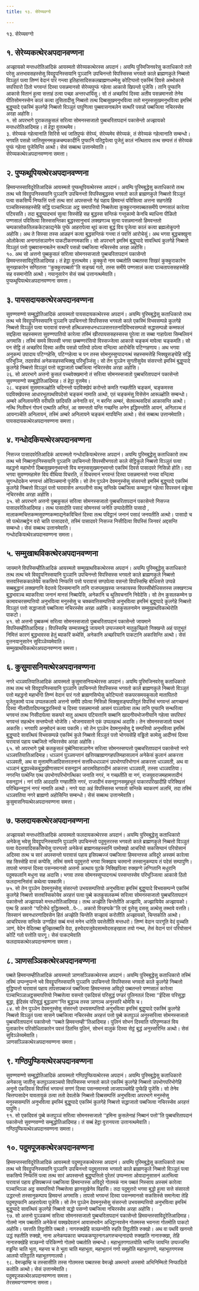```yaml
---
title: १३. सेरेय्यवग्गो

---
```

१३. सेरेय्यवग्गो  


## १. सेरेय्यकत्थेरअपदानवण्णना

अज्झायको मन्तधरोतिआदिकं आयस्मतो सेरेय्यकत्थेरस्स अपदानं। अयम्पि पुरिमजिनवरेसु कताधिकारो ततो परेसु अत्तभावसहस्सेसु विवट्टूपनिस्सयानि पुञ्ञानि उपचिनन्तो विपस्सिस्स भगवतो काले ब्राह्मणकुले निब्बत्तो विञ्ञुतं पत्वा तिण्णं वेदानं पारं गन्त्वा इतिहासादिसकलब्राह्मणधम्मेसु कोटिप्पत्तो एकस्मिं दिवसे अब्भोकासे सपरिवारो ठितो भगवन्तं दिस्वा पसन्नमानसो सेरेय्यपुप्फं गहेत्वा आकासे खिपन्तो पूजेसि। तानि पुप्फानि आकासे वितानं हुत्वा सत्ताहं ठत्वा पच्छा अन्तरधायिंसु। सो तं अच्छरियं दिस्वा अतीव पसन्नमानसो तेनेव पीतिसोमनस्सेन कालं कत्वा तुसितादीसु निब्बत्तो तत्थ दिब्बसुखमनुभवित्वा ततो मनुस्ससुखमनुभवित्वा इमस्मिं बुद्धुप्पादे एकस्मिं कुलगेहे निब्बत्तो विञ्ञुतं पापुणित्वा पुब्बवासनाबलेन सत्थरि पसन्नो पब्बजित्वा नचिरस्सेव अरहा अहोसि।  
१. सो अपरभागे पुराकतकुसलं सरित्वा सोमनस्सजातो पुब्बचरितापदानं पकासेन्तो अज्झायको मन्तधरोतिआदिमाह। तं हेट्ठा वुत्तत्थमेव।  
३. सेरेय्यकं गहेत्वानाति सिरिसे भवं जातिपुप्फं सेरेय्यं, सेरेय्यमेव सेरेय्यकं, तं सेरेय्यकं गहेत्वानाति सम्बन्धो। भगवति पसन्नो जातिसुमनमकुळचम्पकादीनि पुप्फानि पतिट्ठपेत्वा पूजेतुं कालं नत्थिताय तत्थ सम्पत्तं तं सेरेय्यकं पुप्फं गहेत्वा पूजेसिन्ति अत्थो। सेसं सब्बत्थ उत्तानमेवाति।  
सेरेय्यकत्थेरअपदानवण्णना समत्ता।  


## २. पुप्फथूपियत्थेरअपदानवण्णना

हिमवन्तस्साविदूरेतिआदिकं आयस्मतो पुप्फथूपियत्थेरस्स अपदानं। अयम्पि पुरिमबुद्धेसु कताधिकारो तत्थ तत्थ भवे विवट्टूपनिस्सयानि पुञ्ञानि उपचिनन्तो विपस्सिबुद्धस्स भगवतो काले ब्राह्मणकुले निब्बत्तो विञ्ञुतं पत्वा सकसिप्पे निप्फत्तिं पत्तो तत्थ सारं अपस्सन्तो गेहं पहाय हिमवन्तं पविसित्वा अत्तना सहगतेहि पञ्चसिस्ससहस्सेहि सद्धिं पञ्चाभिञ्ञा अट्ठ समापत्तियो निब्बत्तेत्वा कुक्कुरनामपब्बतसमीपे पण्णसालं कारेत्वा पटिवसति। तदा बुद्धुप्पादभावं सुत्वा सिस्सेहि सह बुद्धस्स सन्तिकं गन्तुकामो केनचि ब्याधिना पीळितो पण्णसालं पविसित्वा सिस्ससन्तिका बुद्धस्सानुभावं लक्खणञ्च सुत्वा पसन्नमानसो हिमवन्ततो चम्पकासोकतिलककेटकाद्यनेके पुप्फे आहरापेत्वा थूपं कत्वा बुद्धं विय पूजेत्वा कालं कत्वा ब्रह्मलोकूपगो अहोसि। अथ ते सिस्सा तस्स आळहनं कत्वा बुद्धसन्तिकं गन्त्वा तं पवत्तिं आरोचेसुं। अथ भगवा बुद्धचक्खुना ओलोकेत्वा अनागतंसञाणेन पाकटीकरणमकासि। सो अपरभागे इमस्मिं बुद्धुप्पादे सावत्थियं कुलगेहे निब्बत्तो विञ्ञुतं पत्तो पुब्बवासनाबलेन सत्थरि पसन्नो पब्बजित्वा नचिरस्सेव अरहा अहोसि।  
१०. अथ सो अत्तनो पुब्बकुसलं सरित्वा सोमनस्सजातो पुब्बचरितापदानं पकासेन्तो हिमवन्तस्साविदूरेतिआदिमाह। तं हेट्ठा वुत्तत्थमेव। कुक्कुरो नाम पब्बतोति पब्बतस्स सिखरं कुक्कुराकारेन सुनखाकारेन सण्ठितत्ता ‘‘कुक्कुरपब्बतो’’ति सङ्ख्यं गतो, तस्स समीपे पण्णसालं कत्वा पञ्चतापससहस्सेहि सह वसमानोति अत्थो। नयानुसारेन सेसं सब्बं उत्तानत्थमेवाति।  
पुप्फथूपियत्थेरअपदानवण्णना समत्ता।  


## ३. पायसदायकत्थेरअपदानवण्णना

सुवण्णवण्णो सम्बुद्धोतिआदिकं आयस्मतो पायसदायकत्थेरस्स अपदानं। अयम्पि पुरिमबुद्धेसु कताधिकारो तत्थ तत्थ भवे विवट्टूपनिस्सयानि पुञ्ञानि उपचिनन्तो विपस्सिस्स भगवतो काले एकस्मिं विभवसम्पन्ने कुलगेहे निब्बत्तो विञ्ञुतं पत्वा घरावासं वसन्तो हत्थिअस्सधनधञ्ञसत्तरतनादिविभवसम्पन्नो सद्धासम्पन्नो कम्मफलं सद्दहित्वा सहस्समत्ता सुवण्णपातियो कारेत्वा तस्मिं खीरपायससहस्सस्स पूरेत्वा ता सब्बा गाहापेत्वा सिम्बलिवनं अगमासि। तस्मिं समये विपस्सी भगवा छब्बण्णरंसियो विस्सज्जेत्वा आकासे चङ्कमं मापेत्वा चङ्कमति। सो पन सेट्ठि तं अच्छरियं दिस्वा अतीव पसन्नो पातियो ठपेत्वा वन्दित्वा आरोचेसि पटिग्गहणाय। अथ भगवा अनुकम्पं उपादाय पटिग्गहेसि, पटिग्गहेत्वा च पन तस्स सोमनुस्सुप्पादनत्थं सहस्समत्तेहि भिक्खुसङ्घेहि सद्धिं परिभुञ्जि, तदवसेसं अनेकसहस्सभिक्खू परिभुञ्जिंसु। सो तेन पुञ्ञेन सुगतीसुयेव संसरन्तो इमस्मिं बुद्धुप्पादे कुलगेहे निब्बत्तो विञ्ञुतं पत्तो सद्धाजातो पब्बजित्वा नचिरस्सेव अरहा अहोसि।  
२६. सो अपरभागे अत्तनो कुसलं पच्चवेक्खमानो तं सरित्वा सोमनस्सजातो पुब्बचरितापदानं पकासेन्तो सुवण्णवण्णो सम्बुद्धोतिआदिमाह। तं हेट्ठा वुत्तमेव।  
२८. चङ्कमं सुसमारूळ्होति चदिनन्तो पदविक्खेपं करोन्तो कमति गच्छतीति चङ्कमं, चङ्कमस्स पदविक्खेपस्स आधारभूतपथविपदेसो चङ्कमं नामाति अत्थो, एतं चङ्कमंसु विसेसेन आरूळ्होति सम्बन्धो। अम्बरे अनिलायनेति वरीयति छादियति अनेनाति वरं, न बरन्ति अम्बरं, सेतवत्थसदिसं आकासन्ति अत्थो। नत्थि निलीयनं गोपनं एत्थाति अनिलं, आ समन्ततो यन्ति गच्छन्ति अनेन इद्धिमन्तोति आयनं, अनिलञ्च तं आयनञ्चेति अनिलायनं, तस्मिं अम्बरे अनिलायने चङ्कमं मापयिन्ति अत्थो। सेसं सब्बत्थ उत्तानमेवाति।  
पायसदायकत्थेरअपदानवण्णना समत्ता।  


## ४. गन्धोदकियत्थेरअपदानवण्णना

निसज्ज पासादवरेतिआदिकं आयस्मतो गन्धोदकियत्थेरस्स अपदानं। अयम्पि पुरिमबुद्धेसु कताधिकारो तत्थ तत्थ भवे निब्बानूपनिस्सयानि पुञ्ञानि उपचिनन्तो विपस्सीभगवतो काले सेट्ठिकुले निब्बत्तो विञ्ञुतं पत्वा महद्धनो महाभोगो दिब्बसुखमनुभवन्तो विय मनुस्ससुखमनुभवन्तो एकस्मिं दिवसे पासादवरे निसिन्नो होति। तदा भगवा सुवण्णमहामेरु विय वीथिया विचरति, तं विचरमानं भगवन्तं दिस्वा पसन्नमानसो गन्त्वा वन्दित्वा सुगन्धोदकेन भगवन्तं ओसिञ्चमानो पूजेसि। सो तेन पुञ्ञेन देवमनुस्सेसु संसरन्तो इमस्मिं बुद्धुप्पादे एकस्मिं कुलगेहे निब्बत्तो विञ्ञुतं पत्तो घरावासेन अनल्लीनो सत्थु सन्तिके पब्बजित्वा कम्मट्ठानं गहेत्वा विपस्सनं वड्ढेत्वा नचिरस्सेव अरहा अहोसि।  
३५. सो अपरभागे अत्तनो पुब्बकुसलं सरित्वा सोमनस्सजातो पुब्बचरितापदानं पकासेन्तो निसज्ज पासादवरेतिआदिमाह। तत्थ पासादोति पसादं सोमनस्सं जनेति उप्पादेतीति पासादो , मालाकम्मचित्तकम्मसुवण्णकम्माद्यनेकविचित्तं दिस्वा तत्थ पविट्ठानं जनानं पसादं जनयतीति अत्थो। पासादो च सो पत्थेतब्बट्ठेन वरो चाति पासादवरो, तस्मिं पासादवरे निसज्ज निसीदित्वा विपस्सिं जिनवरं अद्दसन्ति सम्बन्धो। सेसं सब्बत्थ उत्तानमेवाति।  
गन्धोदकियत्थेरअपदानवण्णना समत्ता।  


## ५. सम्मुखाथविकत्थेरअपदानवण्णना

जायमाने विपस्सिम्हीतिआदिकं आयस्मतो सम्मुखाथविकत्थेरस्स अपदानं। अयम्पि पुरिमबुद्धेसु कताधिकारो तत्थ तत्थ भवे विवट्टूपनिस्सयानि पुञ्ञानि उपचिनन्तो विपस्सिस्स भगवतो काले ब्राह्मणकुले निब्बत्तो सत्तवस्सिककालेयेव सकसिप्पे निप्फत्तिं पत्तो घरावासं सण्ठपेत्वा वसन्तो विपस्सिम्हि बोधिसत्ते उप्पन्ने सब्बबुद्धानं लक्खणानि वेदत्तये दिस्समानानि तानि राजप्पमुखस्स जनकायस्स विपस्सीबोधिसत्तस्स लक्खणञ्च बुद्धभावञ्च ब्याकरित्वा जनानं मानसं निब्बापेसि, अनेकानि च थुतिवचनानि निवेदेसि। सो तेन कुसलकम्मेन छ कामावचरसम्पत्तियो अनुभवित्वा मनुस्सेसु च चक्कवत्तिसम्पत्तियो अनुभवित्वा इमस्मिं बुद्धुप्पादे कुलगेहे निब्बत्तो विञ्ञुतं पत्तो सद्धाजातो पब्बजित्वा नचिरस्सेव अरहा अहोसि। कतकुसलनामेन सम्मुखाथविकत्थेरोति पाकटो।  
४१. सो अत्तनो पुब्बकम्मं सरित्वा सोमनस्सजातो पुब्बचरितापदानं पकासेन्तो जायमाने विपस्सिम्हीतिआदिमाह। विपस्सिम्हि सम्मासम्बुद्धे जायमाने उप्पज्जमाने मातुकुच्छितो निक्खन्ते अहं पातुभूतं निमित्तं कारणं बुद्धभावस्स हेतुं ब्याकरिं कथेसिं, अनेकानि अच्छरियानि पाकटानि अकासिन्ति अत्थो। सेसं वुत्तनयानुसारेन सुविञ्ञेय्यमेवाति।  
सम्मुखाथविकत्थेरअपदानवण्णना समत्ता।  


## ६. कुसुमासनियत्थेरअपदानवण्णना

नगरे धञ्ञवतियातिआदिकं आयस्मतो कुसुमासनियत्थेरस्स अपदानं। अयम्पि पुरिमजिनवरेसु कताधिकारो तत्थ तत्थ भवे विवट्टूपनिस्सयानि पुञ्ञानि उपचिनन्तो विपस्सिस्स भगवतो काले ब्राह्मणकुले निब्बत्तो विञ्ञुतं पत्तो महद्धनो महाभोगो तिण्णं वेदानं पारं गतो ब्राह्मणसिप्पेसु कोटिप्पत्तो सकपरसमयकुसलो मातापितरो पूजेतुकामो पञ्च उप्पलकलापे अत्तनो समीपे ठपेत्वा निसिन्नो भिक्खुसङ्घपरिवुतं विपस्सिं भगवन्तं आगच्छन्तं दिस्वा नीलपीतादिघनबुद्धरस्मियो च दिस्वा पसन्नमानसो आसनं पञ्ञापेत्वा तत्थ तानि पुप्फानि सन्थरित्वा भगवन्तं तत्थ निसीदापेत्वा सकघरे मातु अत्थाय पटियत्तानि सब्बानि खादनीयभोजनीयानि गहेत्वा सपरिवारं भगवन्तं सहत्थेन सन्तप्पेन्तो भोजेसि। भोजनावसाने एकं उप्पलहत्थं अदासि। तेन सोमनस्सजातो पत्थनं अकासि। भगवापि अनुमोदनं कत्वा पकामि। सो तेन पुञ्ञेन देवमनुस्सेसु द्वे सम्पत्तियो अनुभवित्वा इमस्मिं बुद्धुप्पादे सावत्थियं विभवसम्पन्ने एकस्मिं कुले निब्बत्तो विञ्ञुतं पत्तो भोगयसेहि वड्ढितो कामेसु आदीनवं दिस्वा घरावासं पहाय पब्बजितो नचिरस्सेव अरहा अहोसि।  
६५. सो अपरभागे पुब्बे कतकुसलं पुब्बेनिवासञाणेन सरित्वा सोमनस्सप्पत्तो पुब्बचरितापदानं पकासेन्तो नगरे धञ्ञवतियातिआदिमाह। धञ्ञानं पुञ्ञवन्तानं खत्तियब्राह्मणगहपतिमहासालानं अनेकेसं कुलानं आकरत्ता धञ्ञवती, अथ वा मुत्तामणिआदिसत्तरतनानं सत्तविधधञ्ञानं उपभोगपरिभोगानं आकरत्ता धञ्ञवती, अथ वा धञ्ञानं बुद्धपच्चेकबुद्धखीणासवानं वसनट्ठानं आरामविहारादीनं आकरत्ता धञ्ञवती, तस्सा धञ्ञवतिया। नगरन्ति पत्थेन्ति एत्थ उपभोगपरिभोगत्थिका जनाति नगरं, न गच्छतीति वा नगं, राजयुवराजमहामत्तादीनं वसनट्ठानं। नगं राति आददाति गण्हातीति नगरं, राजादीनं वसनट्ठानसमूहभूतं पाकारपरिखादीहि परिक्खित्तं परिच्छिन्‍नट्ठानं नगरं नामाति अत्थो। नगरे यदा अहं विपस्सिस्स भगवतो सन्तिके ब्याकरणं अलभिं, तदा तस्मिं धञ्‍ञवतिया नगरे ब्राह्मणो अहोसिन्ति सम्बन्धो। सेसं सब्बत्थ उत्तानमेवाति।  
कुसुमासनियत्थेरअपदानवण्णना समत्ता।  


## ७. फलदायकत्थेरअपदानवण्णना

अज्झायको मन्तधरोतिआदिकं आयस्मतो फलदायकत्थेरस्स अपदानं। अयम्पि पुरिमबुद्धेसु कताधिकारो अनेकेसु भवेसु विवट्टूपनिस्सयानि पुञ्‍ञानि उपचिनन्तो पदुमुत्तरस्स भगवतो काले ब्राह्मणकुले निब्बत्तो विञ्‍ञुतं पत्वा वेदत्तयादिसकसिप्पेसु पारप्पत्तो अनेकेसं ब्राह्मणसहस्सानिं पामोक्खो आचरियो सकसिप्पानं परियोसानं अदिस्वा तत्थ च सारं अपस्सन्तो घरावासं पहाय इसिपब्बज्‍जं पब्बजित्वा हिमवन्तस्स अविदूरे अस्समं कारेत्वा सह सिस्सेहि वासं कप्पेसि, तस्मिं समये पदुमुत्तरो भगवा भिक्खाय चरमानो तस्सानुकम्पाय तं पदेसं सम्पापुणि। तापसो भगवन्तं दिस्वा पसन्‍नमानसो अत्तनो अत्थाय पुटके निक्खिपित्वा रुक्खग्गे लग्गितानि मधुरानि पदुमफलानि मधुना सह अदासि। भगवा तस्स सोमनस्सुप्पादनत्थं पस्सन्तस्सेव परिभुञ्‍जित्वा आकासे ठितो फलदानानिसंसं कथेत्वा पक्‍कामि।  
७५. सो तेन पुञ्‍ञेन देवमनुस्सेसु संसरन्तो उभयसम्पत्तियो अनुभवित्वा इमस्मिं बुद्धुप्पादे विभवसम्पन्‍ने एकस्मिं कुलगेहे निब्बत्तो सत्तवस्सिकोयेव अरहत्तं पत्वा पुब्बे कतकुसलकम्मं सरित्वा सोमनस्सजातो पुब्बचरितापदानं पकासेन्तो अज्झायको मन्तधरोतिआदिमाह। तत्थ अज्झेति चिन्तेतीति अज्झायि, अज्झायियेव अज्झायको। एत्थ हि अकारो ‘‘पटिसेधे वुद्धितब्भावे…पे॰… अकारो विरहप्पके’’ति एवं वुत्तेसु दससु अत्थेसु तब्भावे वत्तति। सिस्सानं सवनधारणादिवसेन हितं अज्झेति चिन्तेति सज्झायं करोतीति अज्झायको, चिन्तकोति अत्थो। आचरियस्स सन्तिके उग्गहितं सब्बं मन्तं मनेन धारेति पवत्तेतीति मन्तधरो। तिण्णं वेदान पारगूति वेदं वुच्‍चति ञाणं, वेदेन वेदितब्बा बुज्झितब्बाति वेदा, इरुवेदयजुवेदसामवेदसङ्खाता तयो गन्था, तेसं वेदानं पारं परियोसानं कोटिं गतो पत्तोति पारगू। सेसं पाकटमेवाति  
फलदायकत्थेरअपदानवण्णना समत्ता।  


## ८. ञाणसञ्‍ञिकत्थेरअपदानवण्णना

पब्बते हिमवन्तम्हीतिआदिकं आयस्मतो ञाणसञ्‍ञिकत्थेरस्स अपदानं। अयम्पि पुरिमबुद्धेसु कताधिकारो तस्मिं तस्मिं उप्पन्‍नुप्पन्‍ने भवे विवट्टूपनिस्सयानि पुञ्‍ञानि उपचिनन्तो विपस्सिस्स भगवतो काले कुलगेहे निब्बत्तो वुद्धिप्पत्तो घरावासं पहाय तापसपब्बज्‍जं पब्बजित्वा हिमवन्तस्स अविदूरे पब्बतन्तरे पण्णसालं कारेत्वा पञ्‍चाभिञ्‍ञाअट्ठसमापत्तियो निब्बत्तेत्वा वसन्तो एकदिवसं परिसुद्धं पण्डरं पुलिनतलं दिस्वा ‘‘ईदिसा परिसुद्धा बुद्धा, ईदिसंव परिसुद्धं बुद्धञाण’’न्ति बुद्धञ्‍च तस्स ञाणञ्‍च अनुस्सरि थोमेसि च।  
८४. सो तेन पुञ्‍ञेन देवमनुस्सेसु संसरन्तो उभयसम्पत्तियो अनुभवित्वा इमस्मिं बुद्धुप्पादे एकस्मिं कुलगेहे निब्बत्तो विञ्‍ञुतं पत्वा सासने पब्बजित्वा नचिरस्सेव अरहत्तं पत्तो पुब्बे कतपुञ्‍ञं अनुस्सरित्वा सोमनस्सजातो पुब्बचरितापदानं पकासेन्तो ‘‘पब्बते हिमवन्तम्ही’’तिआदिमाह। पुलिनं सोभनं दिस्वाति परिपुण्णकतं विय पुलाकारेन परिसोधिताकारेन पवत्तं ठितन्ति पुलिनं, सोभनं वालुकं दिस्वा सेट्ठं बुद्धं अनुस्सरिन्ति अत्थो। सेसं सुविञ्‍ञेय्यमेवाति।  
ञाणसञ्‍ञिकत्थेरअपदानवण्णना समत्ता।  


## ९. गण्ठिपुप्फियत्थेरअपदानवण्णना

सुवण्णवण्णो सम्बुद्धोतिआदिकं आयस्मतो गण्ठिपुप्फियत्थेरस्स अपदानं। अयम्पि पुरिमबुद्धेसु कताधिकारो अनेकासु जातीसु कतपुञ्‍ञसञ्‍चयो विपस्सिस्स भगवतो काले एकस्मिं कुलगेहे निब्बत्तो उपभोगपरिभोगेहि अनूनो एकदिवसं विपस्सिं भगवन्तं सगणं दिस्वा पसन्‍नमानसो लाजापञ्‍चमेहि पुप्फेहि पूजेसि। सो तेनेव चित्तप्पसादेन यावतायुकं ठत्वा ततो देवलोके निब्बत्तो दिब्बसम्पत्तिं अनुभवित्वा अपरभागे मनुस्सेसु मनुस्ससम्पत्तिं अनुभवित्वा इमस्मिं बुद्धुप्पादे एकस्मिं कुलगेहे निब्बत्तो सद्धाजातो पब्बजित्वा नचिरस्सेव अरहत्तं पापुणि।  
९१. सो एकदिवसं पुब्बे कतपुञ्‍ञं सरित्वा सोमनस्सजातो ‘‘इमिना कुसलेनाहं निब्बानं पत्तो’’ति पुब्बचरितापदानं पकासेन्तो सुवण्णवण्णो सम्बुद्धोतिआदिमाह। तं सब्बं हेट्ठा वुत्तनयत्ता उत्तानत्थमेवाति।  
गण्ठिपुप्फियत्थेरअपदानवण्णना समत्ता।  


## १०. पदुमपूजकत्थेरअपदानवण्णना

हिमवन्तस्साविदूरेतिआदिकं आयस्मतो पदुमपूजकत्थेरस्स अपदानं। अयम्पि पुरिमबुद्धेसु कताधिकारो तत्थ तत्थ भवे विवट्टूपनिस्सयानि पुञ्‍ञानि उपचिनन्तो पदुमुत्तरस्स भगवतो काले ब्राह्मणकुले निब्बत्तो विञ्‍ञुतं पत्वा सकसिप्पे निप्फत्तिं पत्वा तत्थ सारं अपस्सन्तो बुद्धुप्पत्तितो पुरेतरं उप्पन्‍नत्ता ओवादानुसासनं अलभित्वा घरावासं पहाय इसिपब्बज्‍जं पब्बजित्वा हिमवन्तस्स अविदूरे गोतमकं नाम पब्बतं निस्साय अस्समं कारेत्वा पञ्‍चाभिञ्‍ञा अट्ठ समापत्तियो निब्बत्तेत्वा झानसुखेनेव विहासि। तदा पदुमुत्तरो भगवा बुद्धो हुत्वा सत्ते संसारतो उद्धरन्तो तस्सानुकम्पाय हिमवन्तं अगमासि। तापसो भगवन्तं दिस्वा पसन्‍नमानसो सकसिस्से समानेत्वा तेहि पदुमपुप्फानि आहरापेत्वा पूजेसि। सो तेन पुञ्‍ञेन देवमनुस्सेसु संसरन्तो उभयसम्पत्तियो अनुभवित्वा इमस्मिं बुद्धुप्पादे सावत्थियं कुलगेहे निब्बत्तो सद्धो पसन्‍नो पब्बजित्वा नचिरस्सेव अरहा अहोसि।  
९७. सो अत्तनो पुञ्‍ञकम्मं सरित्वा सोमनस्सजातो पुब्बचरितापदानं पकासेन्तो हिमवन्तस्साविदूरेतिआदिमाह। गोतमो नाम पब्बतोति अनेकेसं यक्खदेवतानं आवासभावेन अधिट्ठानवसेन गोतमस्स भवनत्ता गोतमोति पाकटो अहोसि। पवत्तति तिट्ठतीति पब्बतो। नागरुक्खेहि सञ्छन्‍नोति रुहति तिट्ठतीति रुक्खो। अथ वा पथविं खनन्तो उद्धं रुहतीति रुक्खो, नाना अनेकप्पकारा चम्पककप्पूरनागअगरुचन्दनादयो रुक्खाति नानारुक्खा, तेहि नानारुक्खेहि सञ्छन्‍नो परिकिण्णो गोतमो पब्बतोति सम्बन्धो। महाभूतगणालयोति भवन्ति जायन्ति उप्पज्‍जन्ति वड्ढन्ति चाति भूता, महन्ता च ते भूता चाति महाभूता, महाभूतानं गणो समूहोति महाभूतगणो, महाभूतगणस्स आलयो पतिट्ठाति महाभूतगणालयो।  
९८. वेमज्झम्हि च तस्सासीति तस्स गोतमस्स पब्बतस्स वेमज्झे अब्भन्तरे अस्समो अभिनिम्मितो निप्फादितो कतोति अत्थो। सेसं उत्तानमेवाति।  
पदुमपूजकत्थेरअपदानवण्णना समत्ता।  
तेरसमवग्गवण्णना समत्ता।  